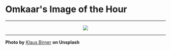 # Omkaar's Image of the Hour

---

<div align="center">

<a href="https://unsplash.com/photos/a-dramatic-view-of-a-canyons-interior-NObx81rBitA">
  <img src="https://images.unsplash.com/photo-1749030920873-afd61c493188?crop=entropy&cs=tinysrgb&fit=max&fm=jpg&ixid=M3w3NjA2Nzh8MHwxfHJhbmRvbXx8fHx8fHx8fDE3NTA5NjQ0MDB8&ixlib=rb-4.1.0&q=80&w=1080" style="max-width:100%; height:auto;">
</a>



</div>

---

**Photo by** [Klaus Birner](https://unsplash.com/@thebrowny) **on Unsplash**
